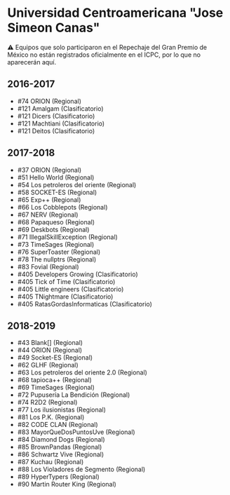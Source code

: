 # Universidad Centroamericana "Jose Simeon Canas"

:warning: Equipos que solo participaron en el Repechaje del Gran Premio de México no están registrados oficialmente en el ICPC, por lo que no aparecerán aquí.

## 2016-2017

- #74 ORION (Regional)
- #121 Amalgam (Clasificatorio)
- #121 Dicers (Clasificatorio)
- #121 Machtiani (Clasificatorio)
- #121 Deitos (Clasificatorio)

## 2017-2018

- #37 ORION (Regional)
- #51 Hello World (Regional)
- #54 Los petroleros del oriente (Regional)
- #58 SOCKET-ES (Regional)
- #65 Exp++ (Regional)
- #66 Los Cobblepots (Regional)
- #67 NERV (Regional)
- #68 Papaqueso (Regional)
- #69 Deskbots (Regional)
- #71 IllegalSkillException (Regional)
- #73 TimeSages (Regional)
- #76 SuperToaster (Regional)
- #78 The nullptrs (Regional)
- #83 Fovial (Regional)
- #405 Developers Growing (Clasificatorio)
- #405 Tick of Time (Clasificatorio)
- #405 Little engineers (Clasificatorio)
- #405 TNightmare (Clasificatorio)
- #405 RatasGordasInformaticas (Clasificatorio)

## 2018-2019

- #43 Blank[] (Regional)
- #44 ORION (Regional)
- #49 Socket-ES (Regional)
- #62 GLHF (Regional)
- #63 Los petroleros del oriente 2.0 (Regional)
- #68 tapioca++ (Regional)
- #69 TimeSages (Regional)
- #72 Pupusería La Bendición (Regional)
- #74 R2D2 (Regional)
- #77 Los ilusionistas (Regional)
- #81 Los P.K. (Regional)
- #82 CODE CLAN (Regional)
- #83 MayorQueDosPuntosUve (Regional)
- #84 Diamond Dogs (Regional)
- #85 BrownPandas (Regional)
- #86 Schwartz Vive (Regional)
- #87 Kuchau (Regional)
- #88 Los Violadores de Segmento (Regional)
- #89 HyperTypers (Regional)
- #90 Martin Router King (Regional)


